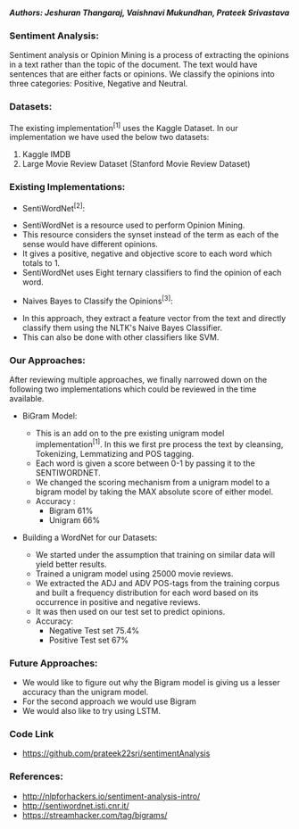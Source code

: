 ##### Authors: Jeshuran Thangaraj, Vaishnavi Mukundhan, Prateek Srivastava

### Sentiment Analysis:
Sentiment analysis or Opinion Mining is a process of extracting the opinions in a text rather than the topic of the document.  The text would have sentences that are either facts or opinions. We classify the opinions into three categories: Positive, Negative and Neutral.

### Datasets:
The existing implementation<sup>[1]</sup>  uses the Kaggle Dataset. In our implementation we have used the below two datasets:

1. Kaggle IMDB
2. Large Movie Review Dataset (Stanford Movie Review Dataset)

### Existing Implementations:
 + SentiWordNet<sup>[2]</sup>:
  * SentiWordNet is a resource used to perform Opinion Mining.
  * This resource considers the synset instead of the term as each of the sense would have different opinions.
  * It gives a positive, negative and objective score to each word which totals to 1.
  * SentiWordNet uses Eight ternary classifiers to find the opinion of each word.

+  Naives Bayes to Classify the Opinions<sup>[3]</sup>:
  * In this approach, they extract a feature vector from the text and directly classify them using  the NLTK's Naive Bayes Classifier.
  * This can also be done with other  classifiers like SVM.

### Our Approaches:
After reviewing multiple approaches, we finally narrowed down on the following two implementations which could be reviewed in the time available.

* BiGram Model:
  - This is an add on to the pre existing unigram model implementation<sup>[1]</sup>. In this we first pre process the text by cleansing, Tokenizing, Lemmatizing and POS tagging.
  - Each word is given a score between 0-1 by passing it to the SENTIWORDNET.
  - We changed the scoring mechanism from a unigram model to a bigram model by taking the MAX absolute score of either model.
  - Accuracy :
    - Bigram 61%
    - Unigram 66%  


* Building a WordNet for our Datasets:
  - We started under the assumption that training on similar data will yield better results.
  - Trained a unigram model using 25000 movie reviews.
  - We extracted the ADJ and ADV POS-tags from the training corpus and built a frequency distribution for each word based on its occurrence in positive and negative reviews.
  - It was then used on our test set to predict opinions.
  - Accuracy:
    - Negative Test set 75.4%  
    - Positive Test set 67%

### Future Approaches:
  - We would like to figure out why the Bigram model is giving us a lesser accuracy than the unigram model.
  - For the second approach we would use Bigram
  - We would also like to try using LSTM.  

### Code Link
 + https://github.com/prateek22sri/sentimentAnalysis

### References:
+ http://nlpforhackers.io/sentiment-analysis-intro/
+ http://sentiwordnet.isti.cnr.it/
+ https://streamhacker.com/tag/bigrams/
 
